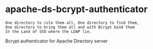 apache-ds-bcrypt-authenticator
==============================

    One directory to rule them all, One directory to find them,
    One directory to bring them all and with Bcrypt bind them
    In the Land of SSO where the LDAP lie.

Bcrypt authenticator for Apache Directory server